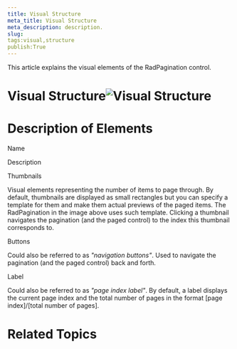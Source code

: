 ```yaml
---
title: Visual Structure
meta_title: Visual Structure
meta_description: description.
slug: 
tags:visual,structure
publish:True
---
```



This article explains the visual elements of the RadPagination control.

# Visual Structure![Visual Structure](../Media/Controls\Pagination\pagination-visual-structure.png)

# Description of Elements

Name

Description

Thumbnails

Visual elements representing the number of items to page through. By default, thumbnails are displayed as small rectangles but you can specify a
							  template for them and make them actual previews of the paged items. The RadPagination in the image above uses such template. 
							  Clicking a thumbnail navigates the pagination (and the paged 
							  control) to the index this thumbnail corresponds to.
						  

Buttons

Could also be referred to as *"navigation buttons"*. Used to navigate the pagination (and the paged control)
							  back and forth.
						  

Label

Could also be referred to as *"page index label"*. By default, a label displays the current page index and the total
							  number of pages in the format [page index]/[total number of pages].
						  

# Related Topics
